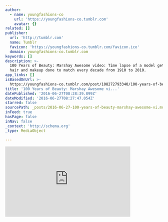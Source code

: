 ```yaml
---
author:
  - name: youngfashions-co
    url: 'https://youngfashions-co.tumblr.com'
    avatar: {}
related: []
publisher:
  url: 'http://tumblr.com'
  name: Tumblr
  favicon: 'https://youngfashions-co.tumblr.com/favicon.ico'
  domain: youngfashions-co.tumblr.com
keywords: []
description: >-
  100 Years of Beauty: Marshay Awesome video: Time lapse of a model getting her
  hair and makeup done to match every decade from 1910 to 2010.
app_links: []
isBasedOnUrl: >-
  https://youngfashions-co.tumblr.com/post/108272793340/100-years-of-beauty-marshay-awesome-video-time
title: '100 Years of Beauty: Marshay Awesome vi...'
datePublished: '2016-06-27T08:28:39.899Z'
dateModified: '2016-06-27T08:27:47.054Z'
starred: false
sourcePath: _posts/2016-06-27-100-years-of-beauty-marshay-awesome-vi.md
inFeed: true
hasPage: false
inNav: false
_context: 'http://schema.org'
_type: MediaObject

---
```

<iframe src="https://cdn.embedly.com/widgets/media.html?url=https%3A%2F%2Fyoungfashions-co.tumblr.com%2Fpost%2F108272793340%2F100-years-of-beauty-marshay-awesome-video-time&amp;src=https%3A%2F%2Fwww.youtube.com%2Fembed%2FLTp9c9bsY_Q%3Ffeature%3Doembed%26enablejsapi%3D1%26origin%3Dhttps%3A%2F%2Fsafe.txmblr.com%26wmode%3Dopaque&amp;type=text%2Fhtml&amp;key=b7d04c9b404c499eba89ee7072e1c4f7&amp;schema=tumblr" width="400" height="225" scrolling="no" frameborder="0" allowfullscreen="" style=""></iframe>